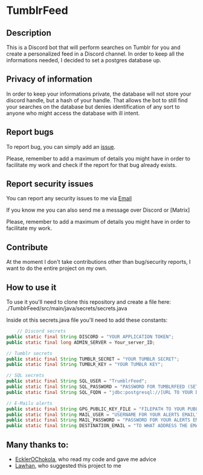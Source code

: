 # TumblrFeed

## Description

This is a Discord bot that will perform searches on Tumblr for you and create a personalized feed in a Discord channel.
In order to keep all the informations needed, I decided to set a postgres database up.

## Privacy of information

In order to keep your informations private, the database will not store your discord handle, but a hash of your handle.
That allows the bot to still find your searches on the database but denies identification of any sort to anyone who
might access the database with ill intent.

## Report bugs

To report bug, you can simply add an [issue](https://github.com/Lucielle-Voeffray/TumblrFeed/issues).

Please, remember to add a maximum of details you might have in order to facilitate my work and check if the report for
that bug already exists.

## Report security issues

You can report any security issues to me via <a href="mailto:pro@lucielle.ch">Email</a>

If you know me you can also send me a message over Discord or [Matrix]

Please, remember to add a maximum of details you might have in order to facilitate my work.

## Contribute

At the moment I don't take contributions other than bug/security reports, I want to do the entire project on my own.

## How to use it

To use it you'll need to clone this repository and create a file here: ./TumblrFeed/src/main/java/secrets/secrets.java

Inside ot this secrets.java file you'll need to add these constants:

```java
    // Discord secrets
public static final String DISCORD = "YOUR APPLICATION TOKEN";
public static final long ADMIN_SERVER = Your_server_ID;

// Tumblr secrets
public static final String TUMBLR_SECRET = "YOUR TUMBLR SECRET";
public static final String TUMBLR_KEY = "YOUR TUMBLR KEY";

// SQL secrets
public static final String SQL_USER = "TrumblrFeed";
public static final String SQL_PASSWORD = "PASSWORD FOR TUMBLRFEED (SET IN /TumblrFeed/src/main/sql/tumblrFeed.sql)";
public static final String SQL_FQDN = "jdbc:postgresql://[URL TO YOUR DATABASE]:[THE PORT YOUR DATABASE LISTENS TO]/db_TumblrFeed";

// E-Mails alerts
public static final String GPG_PUBLIC_KEY_FILE = "FILEPATH TO YOUR PUBLIC GPG KEY FOR YOUR ALERT EMAIL"; // You can put your key file in src/main/java/secrets
public static final String MAIL_USER = "USERNAME FOR YOUR ALERTS EMAIL";
public static final String MAIL_PASSWORD = "PASSWORD FOR YOUR ALERTS EMAIL";
public static final String DESTINATION_EMAIL = "TO WHAT ADDRESS THE EMAIL SHOULD BE SENT"; // If, like me, you are lazy, just put the same as MAIL_USER, it'll work fine
```

## Many thanks to:

- [EcklerOChokola](), who read my code and gave me advice
- [Lawhan](), who suggested this project to me
